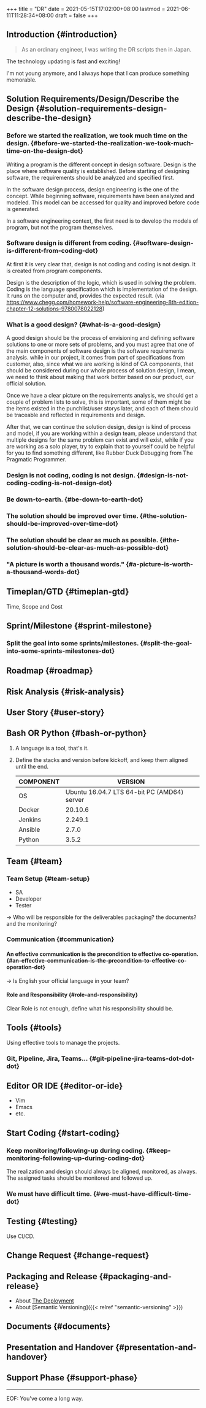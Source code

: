 +++
title = "DR"
date = 2021-05-15T17:02:00+08:00
lastmod = 2021-06-11T11:28:34+08:00
draft = false
+++

## Introduction {#introduction}

> As an ordinary engineer, I was writing the DR scripts then in Japan.

The technology updating is fast and exciting!

I'm not young anymore, and I always hope that I can produce something memorable.


## Solution Requirements/Design/Describe the Design {#solution-requirements-design-describe-the-design}


### Before we started the realization, we took much time on the design. {#before-we-started-the-realization-we-took-much-time-on-the-design-dot}

Writing a program is the different concept in design software. Design is the
place where software quality is established. Before starting of designing
software, the requirements should be analyzed and specified first.

In the software design process, design engineering is the one of the concept.
While beginning software, requirements have been analyzed and modeled. This
model can be accessed for quality and improved before code is generated.

In a software engineering context, the first need is to develop the models of
program, but not the program themselves.


### Software design is different from coding. {#software-design-is-different-from-coding-dot}

At first it is very clear that, design is not coding and coding is not design.
It is created from program components.

Design is the description of the logic, which is used in solving the problem.
Coding is the language specification which is implementation of the design.  It
runs on the computer and, provides the expected result.  (via
<https://www.chegg.com/homework-help/software-engineering-8th-edition-chapter-12-solutions-9780078022128>)


### What is a good design? {#what-is-a-good-design}

A good design should be the process of envisioning and defining software
solutions to one or more sets of problems, and you must agree that one of the
main components of software design is the software requirements analysis. while
in our project, it comes from part of specifications from customer, also, since
what we are working is kind of CA components, that should be considered during
our whole process of solution design, I mean, we need to think about making that
work better based on our product, our official solution.

Once we have a clear picture on the requirements analysis, we should get a
couple of problem lists to solve, this is important, some of them might be the
items existed in the punchlist/user storys later, and each of them should be
traceable and reflected in requirements and design.

After that, we can continue the solution design, design is kind of process and
model, if you are working within a design team, please understand that multiple
designs for the same problem can exist and will exist, while if you are working
as a solo player, try to explain that to yourself could be helpful for you to
find something different, like Rubber Duck Debugging from The Pragmatic
Programmer.


### Design is not coding, coding is not design. {#design-is-not-coding-coding-is-not-design-dot}


### Be down-to-earth. {#be-down-to-earth-dot}


### The solution should be improved over time. {#the-solution-should-be-improved-over-time-dot}


### The solution should be clear as much as possible. {#the-solution-should-be-clear-as-much-as-possible-dot}


### "A picture is worth a thousand words." {#a-picture-is-worth-a-thousand-words-dot}


## Timeplan/GTD {#timeplan-gtd}

Time, Scope and Cost


## Sprint/Milestone {#sprint-milestone}


### Split the goal into some sprints/milestones. {#split-the-goal-into-some-sprints-milestones-dot}


## Roadmap {#roadmap}


## Risk Analysis {#risk-analysis}


## User Story {#user-story}


## Bash OR Python {#bash-or-python}

1.  A language is a tool, that's it.
2.  Define the stacks and version before kickoff, and keep them aligned until the
    end.

    | COMPONENT | VERSION                                     |
    |-----------|---------------------------------------------|
    | OS        | Ubuntu 16.04.7 LTS 64-bit PC (AMD64) server |
    | Docker    | 20.10.6                                     |
    | Jenkins   | 2.249.1                                     |
    | Ansible   | 2.7.0                                       |
    | Python    | 3.5.2                                       |


## Team {#team}


### Team Setup {#team-setup}

-   SA
-   Developer
-   Tester

-> Who will be responsible for the deliverables packaging? the documents? and
   the monitoring?


### Communication {#communication}


#### An effective communication is the precondition to effective co-operation. {#an-effective-communication-is-the-precondition-to-effective-co-operation-dot}

-> Is English your official language in your team?


#### Role and Responsibility {#role-and-responsibility}

Clear Role is not enough, define what his responsibility should be.


## Tools {#tools}

Using effective tools to manage the projects.


### Git, Pipeline, Jira, Teams... {#git-pipeline-jira-teams-dot-dot-dot}


## Editor OR IDE {#editor-or-ide}

-   Vim
-   Emacs
-   etc.


## Start Coding {#start-coding}


### Keep monitoring/following-up during coding. {#keep-monitoring-following-up-during-coding-dot}

The realization and design should always be aligned, monitored, as always.
The assigned tasks should be monitored and followed up.


### We must have difficult time. {#we-must-have-difficult-time-dot}


## Testing {#testing}

Use CI/CD.


## Change Request {#change-request}


## Packaging and Release {#packaging-and-release}

-   About [The Deployment](https://note.jsntn.com/deployment.html)
-   About [Semantic Versioning]({{< relref "semantic-versioning" >}})


## Documents {#documents}


## Presentation and Handover {#presentation-and-handover}


## Support Phase {#support-phase}

---

EOF: You've come a long way.
